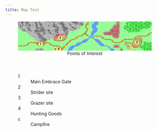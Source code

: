 ```yaml
---
title: Map Test
---
```



<!-- +template map story/iaso/520-embrace svg -->

<!-- map data e626723885bddbf67969425935fcda5e6f8cc1552cea0d8f236ee33d81ca150d
Map
  Title: All-Mother's Embrace
  Theme: Outdoor
  Scale: 0.25mi per point
;;;;;;;;;;;;;;;;;;;;.r.ww.....:..ffffffff   Environment:
;;;;;;;;;;;;;;;;;;;.r.ww.....::.ffffffff.   ; mountain
.;;;;;;;;;;;;;;;;....r.ww...:::..ffff....   w river
...;;;;;;;;;;;;.....r.ww..:::::.........r   . grass
....;;;;;;;;222...rr.rsrrr...::.....rrrr.   : tall grass
.....;;;;..222..rr..ww.ww.rrr...rrrr.3...   f forest
...rrr11rr.....r..www...ww...rrrbbb333fff   r road
rrr...11..rrr.r.www......www.::..bb33ffff   s shallows
.....;;;...c4r.ww...........ww.:..bb..fff   b boulders
                                            
Points of Interest:
1. Main Embrace Gate  (tile: road)
2. Strider site  (tile: grass; overlay: machine site; icon: strider)
3. Grazer site  (tile: grass; overlay: machine site; icon: grazer)
4. Hunting Goods  (icon: merchant)
c. Campfire  (icon: campfire)
-->

<section>
	<figure>
		<svg viewBox="0 0 41 9" xmlns="http://www.w3.org/2000/svg" xmlns:xlink="http://www.w3.org/1999/xlink">
			<style>
				.poi {
					font-family: Roboto, "Open Sans", "Helvetica Neue", Helvetica, Arial, sans-serif;
					font-weight: bold;
					cursor: default;
				}
				.grass-box {
					fill: #99ff99;
					filter: url(#grass-filter);
				}
				.grass-matte {
					fill: #99ff99;
					filter: url(#grass-filter);
				}
				.boulders-round {
					fill: #cc6633;
					filter: url(#boulders-filter);
				}
				.mountain-round {
					fill: #999999;
					filter: url(#mountain-filter);
				}
				.mountain-back {
					fill: #99ff99;
					filter: url(#grass-filter);
				}
				.forest-round {
					fill: url(#forest-dots);
					filter: url(#forest-filter);
				}
				.forest-back {
					fill: #99ff99;
					filter: url(#grass-filter);
				}
				.road-journey {
					fill: #cc8033;
				}
				.road-fore {
					filter: url(#road-filter);
				}
				.river-journey {
					fill: #6699ff;
				}
				.shallows-journey {
					fill: #99bbff;
				}
				.tall-grass-round {
					fill: url(#tall-grass-dots);
					filter: url(#tall-grass-filter);
				}
				.tall-grass-back {
					fill: #99ff99;
					filter: url(#grass-filter);
				}
				.machine-site-overlay {
					stroke: #ff0000;
					stroke-width: 0.1px;
					stroke-linejoin: bevel;
					fill: url(#machine-overlay-gradient);
				}
			</style>
			<defs>
				<filter id="grass-filter">
					<feTurbulence baseFrequency="20,15" numOctaves="1" result="noise" type="fractalNoise"></feTurbulence>
					<feColorMatrix in="noise" result="mono" type="matrix" values=" 0 0 0 0 0, 0 0 0 0 0, 0 0 0 0 0, 0 0 0 -2.5 1 "></feColorMatrix>
					<feBlend in="SourceGraphic" in2="mono" mode="multiply" result="withNoise"></feBlend>
					<feComposite in="withNoise" in2="SourceGraphic" operator="in"></feComposite>
				</filter>
				<filter id="boulders-filter">
					<feTurbulence baseFrequency="0.3" numOctaves="5" result="noise" type="fractalNoise"></feTurbulence>
					<feDiffuseLighting in="noise" lighting-color="white" result="diffLight" surfaceScale="100"><feDistantLight azimuth="135" elevation="50" /></feDiffuseLighting>
					<feTurbulence baseFrequency="1" numOctaves="2" result="turbulence" type="turbulence"></feTurbulence>
					<feDisplacementMap in="SourceGraphic" in2="turbulence" result="bump" scale="1" xChannelSelector="R" yChannelSelector="G"></feDisplacementMap>
					<feComposite in="diffLight" in2="bump" operator="in" result="textured"></feComposite>
					<feComposite in="bump" in2="textured" k2="1.35" k3="-1" operator="arithmetic"></feComposite>
				</filter>
				<filter id="mountain-filter">
					<feTurbulence baseFrequency="0.4" numOctaves="6" result="noise" type="fractalNoise"></feTurbulence>
					<feDiffuseLighting in="noise" lighting-color="white" result="diffLight" surfaceScale="100"><feDistantLight azimuth="135" elevation="50" /></feDiffuseLighting>
					<feTurbulence baseFrequency="1" numOctaves="2" result="turbulence" type="turbulence"></feTurbulence>
					<feDisplacementMap in="SourceGraphic" in2="turbulence" result="bump" scale="1" xChannelSelector="R" yChannelSelector="G"></feDisplacementMap>
					<feComposite in="diffLight" in2="bump" operator="in" result="textured"></feComposite>
					<feComposite in="bump" in2="textured" k2="1.5" k3="-0.5" operator="arithmetic"></feComposite>
				</filter>
				<filter id="forest-filter">
					<feTurbulence baseFrequency="2" numOctaves="1" result="turbulence" type="turbulence"></feTurbulence>
					<feDisplacementMap in="SourceGraphic" in2="turbulence" scale="1" xChannelSelector="R" yChannelSelector="G"></feDisplacementMap>
					<feGaussianBlur stdDeviation="0.01"></feGaussianBlur>
				</filter>
				<pattern height="86" id="forest-dots" patternTransform="scale(0.02) rotate(30)" patternUnits="userSpaceOnUse" width="100">
					<rect fill="#33cc33" height="86%" width="100%"></rect>
					<circle cx="0" cy="44" fill="#33cc33" id="forest-dot" r="22"></circle>
					<use href="#forest-dot" transform="translate(48,0)"></use>
					<use href="#forest-dot" transform="translate(25,-44)"></use>
					<use href="#forest-dot" transform="translate(75,-44)"></use>
					<use href="#forest-dot" transform="translate(100,0)"></use>
					<use href="#forest-dot" transform="translate(75,42)"></use>
					<use href="#forest-dot" transform="translate(25,42)"></use>
				</pattern>
				<filter id="road-filter"><feGaussianBlur stdDeviation="0.01"></feGaussianBlur></filter>
				<rect fill="#6699ff" height="1" id="river" rx="0.1" ry="0.1" stroke="none" width="1"><title>river</title></rect>
				<rect fill="#99bbff" height="1" id="shallows" rx="0.1" ry="0.1" stroke="none" width="1"><title>shallows</title></rect>
				<filter id="tall-grass-filter">
					<feTurbulence baseFrequency="4" numOctaves="4" result="turbulence" type="turbulence"></feTurbulence>
					<feDisplacementMap in="SourceGraphic" in2="turbulence" scale="1" xChannelSelector="R" yChannelSelector="G"></feDisplacementMap>
					<feGaussianBlur stdDeviation="0.01"></feGaussianBlur>
				</filter>
				<pattern height="86" id="tall-grass-dots" patternTransform="scale(0.01) rotate(60)" patternUnits="userSpaceOnUse" width="100">
					<rect fill="#cc3366" height="86%" width="100%"></rect>
					<circle cx="0" cy="44" fill="#cc3366" id="tall-grass-dot" r="22"></circle>
					<use href="#tall-grass-dot" transform="translate(48,0)"></use>
					<use href="#tall-grass-dot" transform="translate(25,-44)"></use>
					<use href="#tall-grass-dot" transform="translate(75,-44)"></use>
					<use href="#tall-grass-dot" transform="translate(100,0)"></use>
					<use href="#tall-grass-dot" transform="translate(75,42)"></use>
					<use href="#tall-grass-dot" transform="translate(25,42)"></use>
				</pattern>
				<linearGradient gradientUnits="userSpaceOnUse" id="machine-overlay-gradient" spreadMethod="repeat" x1="0" x2="0.2" y1="0" y2="0.2">
					<stop offset="0%" stop-color="#ff0000ff"></stop>
					<stop offset="50%" stop-color="#ff000000"></stop>
				</linearGradient>
				<rect fill="transparent" height="1" id="--background" width="1"></rect>
				<circle fill="#ffff99" id="--poi" r="0.7" stroke="#80804d" stroke-width="0.07"></circle>
			</defs>
			<g class="layer-B">
				<rect class="grass-matte" height="11" width="43" x="-1" y="-1"></rect>
				<g class="boulders-group">
					<path class="boulders-round" d="M33.5,6 Q35,6,35,7 Q35,8,35.5,8 Q36,8,36,9 Q36,10,35,10 Q34,10,34,9 Q34,8,33.5,8 Q33,8,33,7.5 Q33,7,32.5,7 Q32,7,32,6.5 Q32,6,32.5,6 Q33,6,32.5,6 Q32,6,33.5,6 z"><title>boulders</title></path>
				</g>
				<g class="mountain-group">
					<path class="mountain-round" d="M9.5,-1 Q20,-1,20,0 Q20,1,19.5,1 Q19,1,19,1.5 Q19,2,18,2 Q17,2,17,2.5 Q17,3,16,3 Q15,3,15,3.5 Q15,4,13.5,4 Q12,4,12,4.5 Q12,5,10.5,5 Q9,5,9,5.5 Q9,6,7,6 Q5,6,5,5.5 Q5,5,4.5,5 Q4,5,4,4.5 Q4,4,3.5,4 Q3,4,3,3.5 Q3,3,2,3 Q1,3,1,2.5 Q1,2,0,2 Q-1,2,-1,0.5 Q-1,-1,0,-1 Q1,-1,0,-1 Q0,0,9.5,-1 z"><title>mountain</title></path>
				</g>
				<g class="mountain-group">
					<path class="mountain-round" d="M6.5,8 Q8,8,8,9 Q8,10,6.5,10 Q5,10,5,9 Q5,8,5.5,8 Q6,8,5.5,8 Q5,8,6.5,8 z"><title>mountain</title></path>
				</g>
				<g class="forest-group">
					<path class="forest-round" d="M37.5,-1 Q42,-1,42,0 Q42,1,41,1 Q40,1,40,1.5 Q40,2,38.5,2 Q37,2,37,2.5 Q37,3,35,3 Q33,3,33,2.5 Q33,2,32.5,2 Q32,2,32,1.5 Q32,1,32.5,1 Q33,1,33,0 Q33,-1,33.5,-1 Q34,-1,33.5,-1 Q33,0,37.5,-1 z"><title>forest</title></path>
				</g>
				<g class="forest-group">
					<path class="forest-round" d="M40,6 Q42,6,42,8 Q42,10,40,10 Q38,10,38,9 Q38,8,37.5,8 Q37,8,37,7.5 Q37,7,37.5,7 Q38,7,38,6.5 Q38,6,38.5,6 Q39,6,38.5,6 Q38,6,40,6 z"><title>forest</title></path>
				</g>
				<g class="road-journey">
					<path d="M21.3,0 h0.4 Q21.5,0.5,21.3,0 h0.4 Q21.5,0.5,21.7,1 h-0.4 l-0.17,0.13 l-0.26,-0.26 l0.13,-0.17 Q21.5,0.5,21.3,0 z"><title>road</title></path>
					<path d="M20.7,1 l0.17,-0.13 l0.26,0.26 l-0.13,0.17 q-0.2,0.2,0,0.4 l0.13,0.17 l-0.26,0.26 l-0.17,-0.13 Q20.5,1.5,20.7,1 z"><title>road</title></path>
					<path d="M21,2.3 l-0.13,-0.17 l0.26,-0.26 l0.17,0.13 Q21.5,2.5,21.3,3 l-0.17,0.13 l-0.26,-0.26 l0.13,-0.17 q0.2,-0.2,0,-0.4 z"><title>road</title></path>
					<path d="M20.7,3 l0.17,-0.13 l0.26,0.26 l-0.13,0.17 q-0.2,0.2,0,0.4 l0.13,0.17 l-0.26,0.26 l-0.17,-0.13 q-0.2,-0.2,-0.4,0 l-0.17,0.13 l-0.26,-0.26 l0.13,-0.17 Q20.5,3.5,20.7,3 z"><title>road</title></path>
					<path d="M19,4.3 v0.4 Q18.5,4.5,18.3,5 l-0.17,0.13 l-0.26,-0.26 l0.13,-0.17 Q18.5,4.5,19,4.3 z"><title>road</title></path>
					<path d="M19.7,4 l0.17,-0.13 l0.26,0.26 l-0.13,0.17 Q19.5,4.5,19,4.7 v-0.4 Q19.5,4.5,19.7,4 z"><title>road</title></path>
					<path d="M21,4.3 l-0.13,-0.17 l0.26,-0.26 l0.17,0.13 Q21.5,4.5,22,4.3 v0.4 Q21.5,4.5,21,4.3 z"><title>road</title></path>
					<path d="M17,5.3 v0.4 Q16.5,5.5,16.3,6 l-0.17,0.13 l-0.26,-0.26 l0.13,-0.17 Q16.5,5.5,17,5.3 z"><title>road</title></path>
					<path d="M17.7,5 l0.17,-0.13 l0.26,0.26 l-0.13,0.17 Q17.5,5.5,17,5.7 v-0.4 Q17.5,5.5,17.7,5 z"><title>road</title></path>
					<path d="M4,6.3 v0.4 Q3.5,6.5,3.3,7 l-0.17,0.13 l-0.26,-0.26 l0.13,-0.17 Q3.5,6.5,4,6.3 z"><title>road</title></path>
					<path d="M5,6.3 v0.4 Q4.5,6.5,4,6.7 v-0.4 Q4.5,6.5,5,6.3 z"><title>road</title></path>
					<path d="M6,6.3 v0.4 l0.13,0.17 l-0.26,0.26 l-0.17,-0.13 Q5.5,6.5,5,6.7 v-0.4 Q5.5,6.5,6,6.3 z"><title>road</title></path>
					<path d="M7,6.3 v0.4 l0.13,0.17 l-0.26,0.26 l-0.17,-0.13 h-0.4 h-0.3 v-0.3 v-0.4 Q6.5,6.5,7,6.3 z"><title>road</title></path>
					<path d="M8,6.3 v0.4 v0.3 h-0.3 h-0.4 l-0.17,0.13 l-0.26,-0.26 l0.13,-0.17 v-0.4 Q7.5,6.5,8,6.3 z"><title>road</title></path>
					<path d="M9,6.3 v0.4 Q8.5,6.5,8.3,7 l-0.17,0.13 l-0.26,-0.26 l0.13,-0.17 v-0.4 Q8.5,6.5,9,6.3 z"><title>road</title></path>
					<path d="M10,6.7 l0.13,0.17 l-0.26,0.26 l-0.17,-0.13 Q9.5,6.5,9,6.7 v-0.4 Q9.5,6.5,10,6.7 z"><title>road</title></path>
					<path d="M15.7,6 l0.17,-0.13 l0.26,0.26 l-0.13,0.17 Q15.5,6.5,15.3,7 l-0.17,0.13 l-0.26,-0.26 l0.13,-0.17 Q15.5,6.5,15.7,6 z"><title>road</title></path>
					<path d="M1,7.3 v0.4 Q0.5,7.5,0,7.7 v-0.4 Q0.5,7.5,1,7.3 z"><title>road</title></path>
					<path d="M2,7.3 v0.4 Q1.5,7.5,1,7.7 v-0.4 Q1.5,7.5,2,7.3 z"><title>road</title></path>
					<path d="M2.7,7 l0.17,-0.13 l0.26,0.26 l-0.13,0.17 Q2.5,7.5,2,7.7 v-0.4 Q2.5,7.5,2.7,7 z"><title>road</title></path>
					<path d="M6,7.3 l-0.13,-0.17 l0.26,-0.26 l0.17,0.13 h0.4 l0.17,-0.13 l0.26,0.26 l-0.13,0.17 v0.4 Q6.5,7.5,6,7.3 z"><title>road</title></path>
					<path d="M7,7.3 l-0.13,-0.17 l0.26,-0.26 l0.17,0.13 h0.4 l0.17,-0.13 l0.26,0.26 l-0.13,0.17 Q7.5,7.5,7,7.7 v-0.4 z"><title>road</title></path>
					<path d="M10,7.3 l-0.13,-0.17 l0.26,-0.26 l0.17,0.13 Q10.5,7.5,11,7.3 v0.4 Q10.5,7.5,10,7.3 z"><title>road</title></path>
					<path d="M12,7.3 v0.4 Q11.5,7.5,11,7.7 v-0.4 Q11.5,7.5,12,7.3 z"><title>road</title></path>
					<path d="M13,7.7 l0.13,0.17 l-0.26,0.26 l-0.17,-0.13 Q12.5,7.5,12,7.7 v-0.4 Q12.5,7.5,13,7.7 z"><title>road</title></path>
					<path d="M14.7,7 l0.17,-0.13 l0.26,0.26 l-0.13,0.17 Q14.5,7.5,14.3,8 l-0.17,0.13 l-0.26,-0.26 l0.13,-0.17 Q14.5,7.5,14.7,7 z"><title>road</title></path>
					<path d="M13,8.3 l-0.13,-0.17 l0.26,-0.26 l0.17,0.13 q0.2,0.2,0.4,0 l0.17,-0.13 l0.26,0.26 l-0.13,0.17 Q13.5,8.5,13.7,9 h-0.4 Q13.5,8.5,13,8.3 z"><title>road</title></path>
					<path d="M21.7,0 h-0.4 Q21.5,-0.5,21.7,0 z"><title>road</title></path>
					<path d="M0,7.3 v0.4 Q-0.5,7.5,0,7.3 z"><title>road</title></path>
					<path d="M13.3,9 h0.4 Q13.5,9.5,13.3,9 z"><title>road</title></path>
				</g>
				<g class="road-journey">
					<path d="M41,3.3 v0.4 Q40.5,3.5,40.3,4 l-0.17,0.13 l-0.26,-0.26 l0.13,-0.17 Q40.5,3.5,41,3.3 z"><title>road</title></path>
					<path d="M24,4.3 v0.4 Q23.5,4.5,23,4.7 v-0.4 Q23.5,4.5,24,4.3 z"><title>road</title></path>
					<path d="M25,4.3 v0.4 Q24.5,4.5,24,4.7 v-0.4 Q24.5,4.5,25,4.3 z"><title>road</title></path>
					<path d="M26,4.7 l0.13,0.17 l-0.26,0.26 l-0.17,-0.13 Q25.5,4.5,25,4.7 v-0.4 Q25.5,4.5,26,4.7 z"><title>road</title></path>
					<path d="M37,4.3 v0.4 Q36.5,4.5,36.3,5 l-0.17,0.13 l-0.26,-0.26 l0.13,-0.17 Q36.5,4.5,37,4.3 z"><title>road</title></path>
					<path d="M38,4.3 v0.4 Q37.5,4.5,37,4.7 v-0.4 Q37.5,4.5,38,4.3 z"><title>road</title></path>
					<path d="M39,4.3 v0.4 Q38.5,4.5,38,4.7 v-0.4 Q38.5,4.5,39,4.3 z"><title>road</title></path>
					<path d="M39.7,4 l0.17,-0.13 l0.26,0.26 l-0.13,0.17 Q39.5,4.5,39,4.7 v-0.4 Q39.5,4.5,39.7,4 z"><title>road</title></path>
					<path d="M26,5.3 l-0.13,-0.17 l0.26,-0.26 l0.17,0.13 Q26.5,5.5,27,5.3 v0.4 Q26.5,5.5,26,5.3 z"><title>road</title></path>
					<path d="M28,5.3 v0.4 Q27.5,5.5,27,5.7 v-0.4 Q27.5,5.5,28,5.3 z"><title>road</title></path>
					<path d="M29,5.7 l0.13,0.17 l-0.26,0.26 l-0.17,-0.13 Q28.5,5.5,28,5.7 v-0.4 Q28.5,5.5,29,5.7 z"><title>road</title></path>
					<path d="M33,5.3 v0.4 Q32.5,5.5,32.3,6 l-0.17,0.13 l-0.26,-0.26 l0.13,-0.17 Q32.5,5.5,33,5.3 z"><title>road</title></path>
					<path d="M34,5.3 v0.4 Q33.5,5.5,33,5.7 v-0.4 Q33.5,5.5,34,5.3 z"><title>road</title></path>
					<path d="M35,5.3 v0.4 Q34.5,5.5,34,5.7 v-0.4 Q34.5,5.5,35,5.3 z"><title>road</title></path>
					<path d="M35.7,5 l0.17,-0.13 l0.26,0.26 l-0.13,0.17 Q35.5,5.5,35,5.7 v-0.4 Q35.5,5.5,35.7,5 z"><title>road</title></path>
					<path d="M29,6.3 l-0.13,-0.17 l0.26,-0.26 l0.17,0.13 Q29.5,6.5,30,6.3 v0.4 Q29.5,6.5,29,6.3 z"><title>road</title></path>
					<path d="M31,6.3 v0.4 Q30.5,6.5,30,6.7 v-0.4 Q30.5,6.5,31,6.3 z"><title>road</title></path>
					<path d="M31.7,6 l0.17,-0.13 l0.26,0.26 l-0.13,0.17 Q31.5,6.5,31,6.7 v-0.4 Q31.5,6.5,31.7,6 z"><title>road</title></path>
					<path d="M41,3.7 v-0.4 Q41.5,3.5,41,3.7 z"><title>road</title></path>
				</g>
				<g class="river-journey">
					<path d="M23.3,0 h0.4 Q23.5,0.5,23.3,0 h0.4 l0.17,-0.13 l0.26,0.26 l-0.13,0.17 v0.4 l0.13,0.17 l-0.26,0.26 l-0.17,-0.13 h-0.4 l-0.17,0.13 l-0.26,-0.26 l0.13,-0.17 Q23.5,0.5,23.3,0 z"><title>river</title></path>
					<path d="M24,0.3 l-0.13,-0.17 l0.26,-0.26 l0.17,0.13 h0.4 Q24.5,0.5,24.3,0 h0.4 Q24.5,0.5,24.7,1 h-0.4 l-0.17,0.13 l-0.26,-0.26 l0.13,-0.17 v-0.4 z"><title>river</title></path>
					<path d="M22.7,1 l0.17,-0.13 l0.26,0.26 l-0.13,0.17 v0.4 l0.13,0.17 l-0.26,0.26 l-0.17,-0.13 Q22.5,1.5,22.7,1 z"><title>river</title></path>
					<path d="M23.3,1 h0.4 l0.17,-0.13 l0.26,0.26 l-0.13,0.17 q-0.2,0.2,0,0.4 l0.13,0.17 l-0.26,0.26 l-0.17,-0.13 h-0.4 h-0.3 v-0.3 v-0.4 v-0.3 h0.3 z"><title>river</title></path>
					<path d="M23,2.3 l-0.13,-0.17 l0.26,-0.26 l0.17,0.13 h0.4 h0.3 v0.3 v0.4 v0.3 h-0.3 h-0.4 l-0.17,0.13 l-0.26,-0.26 l0.13,-0.17 q0.2,-0.2,0,-0.4 z"><title>river</title></path>
					<path d="M24,2.3 l-0.13,-0.17 l0.26,-0.26 l0.17,0.13 Q24.5,2.5,24.3,3 l-0.17,0.13 l-0.26,-0.26 l0.13,-0.17 v-0.4 z"><title>river</title></path>
					<path d="M22.7,3 l0.17,-0.13 l0.26,0.26 l-0.13,0.17 v0.4 v0.3 h-0.3 h-0.4 Q22.5,3.5,22.7,3 z"><title>river</title></path>
					<path d="M23.3,3 h0.4 l0.17,-0.13 l0.26,0.26 l-0.13,0.17 Q23.5,3.5,23.3,4 l-0.17,0.13 l-0.26,-0.26 l0.13,-0.17 v-0.4 v-0.3 h0.3 z"><title>river</title></path>
					<path d="M22.3,4 h0.4 l0.17,-0.13 l0.26,0.26 l-0.13,0.17 q-0.2,0.2,0,0.4 l0.13,0.17 l-0.26,0.26 l-0.17,-0.13 q-0.2,-0.2,-0.4,0 l-0.17,0.13 l-0.26,-0.26 l0.13,-0.17 Q22.5,4.5,22.3,4 z"><title>river</title></path>
					<path d="M21,5.3 v0.4 v0.3 h-0.3 h-0.4 l-0.17,0.13 l-0.26,-0.26 l0.13,-0.17 Q20.5,5.5,21,5.3 z"><title>river</title></path>
					<path d="M21.7,5 l0.17,-0.13 l0.26,0.26 l-0.13,0.17 Q21.5,5.5,21.3,6 l-0.17,0.13 l-0.26,-0.26 l0.13,-0.17 v-0.4 Q21.5,5.5,21.7,5 z"><title>river</title></path>
					<path d="M23,5.3 l-0.13,-0.17 l0.26,-0.26 l0.17,0.13 Q23.5,5.5,24,5.3 v0.4 l0.13,0.17 l-0.26,0.26 l-0.17,-0.13 Q23.5,5.5,23,5.3 z"><title>river</title></path>
					<path d="M25,5.7 l0.13,0.17 l-0.26,0.26 l-0.17,-0.13 h-0.4 h-0.3 v-0.3 v-0.4 Q24.5,5.5,25,5.7 z"><title>river</title></path>
					<path d="M19,6.3 v0.4 v0.3 h-0.3 h-0.4 l-0.17,0.13 l-0.26,-0.26 l0.13,-0.17 Q18.5,6.5,19,6.3 z"><title>river</title></path>
					<path d="M19.7,6 l0.17,-0.13 l0.26,0.26 l-0.13,0.17 v0.4 Q19.5,6.5,19.3,7 l-0.17,0.13 l-0.26,-0.26 l0.13,-0.17 v-0.4 Q19.5,6.5,19.7,6 z"><title>river</title></path>
					<path d="M20.3,6 h0.4 l0.17,-0.13 l0.26,0.26 l-0.13,0.17 Q20.5,6.5,20,6.7 v-0.4 v-0.3 h0.3 z"><title>river</title></path>
					<path d="M24,6.3 l-0.13,-0.17 l0.26,-0.26 l0.17,0.13 h0.4 h0.3 v0.3 v0.4 l0.13,0.17 l-0.26,0.26 l-0.17,-0.13 Q24.5,6.5,24,6.3 z"><title>river</title></path>
					<path d="M25,6.3 l-0.13,-0.17 l0.26,-0.26 l0.17,0.13 Q25.5,6.5,26,6.7 l0.13,0.17 l-0.26,0.26 l-0.17,-0.13 h-0.4 h-0.3 v-0.3 v-0.4 z"><title>river</title></path>
					<path d="M17,7.3 v0.4 v0.3 h-0.3 h-0.4 l-0.17,0.13 l-0.26,-0.26 l0.13,-0.17 Q16.5,7.5,17,7.3 z"><title>river</title></path>
					<path d="M17.7,7 l0.17,-0.13 l0.26,0.26 l-0.13,0.17 v0.4 Q17.5,7.5,17.3,8 l-0.17,0.13 l-0.26,-0.26 l0.13,-0.17 v-0.4 Q17.5,7.5,17.7,7 z"><title>river</title></path>
					<path d="M18.3,7 h0.4 l0.17,-0.13 l0.26,0.26 l-0.13,0.17 Q18.5,7.5,18,7.7 v-0.4 v-0.3 h0.3 z"><title>river</title></path>
					<path d="M25,7.3 l-0.13,-0.17 l0.26,-0.26 l0.17,0.13 h0.4 h0.3 v0.3 v0.4 Q25.5,7.5,25,7.3 z"><title>river</title></path>
					<path d="M26,7.3 l-0.13,-0.17 l0.26,-0.26 l0.17,0.13 Q26.5,7.5,27,7.3 v0.4 Q26.5,7.5,26,7.7 v-0.4 z"><title>river</title></path>
					<path d="M28,7.7 l0.13,0.17 l-0.26,0.26 l-0.17,-0.13 Q27.5,7.5,27,7.7 v-0.4 Q27.5,7.5,28,7.7 z"><title>river</title></path>
					<path d="M15.7,8 l0.17,-0.13 l0.26,0.26 l-0.13,0.17 v0.4 v0.3 h-0.3 h-0.4 Q15.5,8.5,15.7,8 z"><title>river</title></path>
					<path d="M16.3,8 h0.4 l0.17,-0.13 l0.26,0.26 l-0.13,0.17 Q16.5,8.5,16.7,9 h-0.4 h-0.3 v-0.3 v-0.4 v-0.3 h0.3 z"><title>river</title></path>
					<path d="M28,8.3 l-0.13,-0.17 l0.26,-0.26 l0.17,0.13 Q28.5,8.5,29,8.3 v0.4 v0.3 h-0.3 h-0.4 Q28.5,8.5,28,8.3 z"><title>river</title></path>
					<path d="M29.7,9 h-0.4 h-0.3 v-0.3 v-0.4 Q29.5,8.5,29.7,9 z"><title>river</title></path>
					<path d="M23.7,0 h-0.4 Q23.5,-0.5,23.7,0 z"><title>river</title></path>
					<path d="M24.7,0 h-0.4 Q24.5,-0.5,24.7,0 z"><title>river</title></path>
					<path d="M15.3,9 h0.4 Q15.5,9.5,15.3,9 z"><title>river</title></path>
					<path d="M16.3,9 h0.4 Q16.5,9.5,16.3,9 z"><title>river</title></path>
					<path d="M28.3,9 h0.4 Q28.5,9.5,28.3,9 z"><title>river</title></path>
					<path d="M29.3,9 h0.4 Q29.5,9.5,29.3,9 z"><title>river</title></path>
				</g>
				<g class="shallows-journey">
					<path d="M23,4.3 v0.4 Q22.5,4.5,22,4.7 v-0.4 Q22.5,4.5,23,4.3 z"><title>shallows</title></path>
				</g>
				<g class="tall-grass-group">
					<path class="tall-grass-round" d="M30.5,-1 Q31,-1,31,2 Q31,5,30,5 Q29,5,29,4.5 Q29,4,27.5,4 Q26,4,26,3.5 Q26,3,27,3 Q28,3,28,2.5 Q28,2,28.5,2 Q29,2,29,1.5 Q29,1,29.5,1 Q30,1,30,0 Q30,-1,30.5,-1 Q31,-1,30.5,-1 Q30,0,30.5,-1 z"><title>tall grass</title></path>
				</g>
				<g class="tall-grass-group">
					<path class="tall-grass-round" d="M30,7 Q31,7,31,7.5 Q31,8,30,8 Q29,8,29,7.5 Q29,7,29.5,7 Q30,7,29.5,7 Q29,7,30,7 z"><title>tall grass</title></path>
				</g>
				<g class="tall-grass-group">
					<path class="tall-grass-round" d="M31.5,8 Q32,8,32,9 Q32,10,31.5,10 Q31,10,31,9 Q31,8,31.5,8 Q32,8,31.5,8 Q31,8,31.5,8 z"><title>tall grass</title></path>
				</g>
			</g>
			<g class="layer-O">
				<path class="machine-site-overlay" d="M13.5,4 Q15,4,15,4.5 Q15,5,14.5,5.5 Q14,6,12.5,6 Q11,6,11,5.5 Q11,5,11.5,4.5 Q12,4,13.5,4 z"><title>machine site</title></path>
				<path class="machine-site-overlay" d="M37.5,5 Q38,5,38,6 Q38,7,37.5,7.5 Q37,8,36,8 Q35,8,35,7 Q35,6,36,5.5 Q37,5,37.5,5 z"><title>machine site</title></path>
			</g>
			<g class="layer-P">
				<g class="poi-generic-group">
					<title>Strider site</title>
					<use class="poi-generic" href="#--poi" x="13" y="5"></use>
					<text class="poi" dominant-baseline="middle" fill="#000000" font-size="1px" text-anchor="middle" x="12.975" y="5.05">2</text>
				</g>
				<g class="poi-generic-group">
					<title>Grazer site</title>
					<use class="poi-generic" href="#--poi" x="36.5" y="6.5"></use>
					<text class="poi" dominant-baseline="middle" fill="#000000" font-size="1px" text-anchor="middle" x="36.475" y="6.55">3</text>
				</g>
				<g class="poi-generic-group">
					<title>Main Embrace Gate</title>
					<use class="poi-generic" href="#--poi" x="7" y="7"></use>
					<text class="poi" dominant-baseline="middle" fill="#000000" font-size="1px" text-anchor="middle" x="6.975" y="7.05">1</text>
				</g>
				<g class="poi-generic-group">
					<title>Campfire</title>
					<use class="poi-generic" href="#--poi" x="11.5" y="8.5"></use>
					<text class="poi" dominant-baseline="middle" fill="#000000" font-size="1px" text-anchor="middle" x="11.475" y="8.55">c</text>
				</g>
				<g class="poi-generic-group">
					<title>Hunting Goods</title>
					<use class="poi-generic" href="#--poi" x="12.5" y="8.5"></use>
					<text class="poi" dominant-baseline="middle" fill="#000000" font-size="1px" text-anchor="middle" x="12.475" y="8.55">4</text>
				</g>
			</g>
		</svg>
		<figcaption class="points-of-interest avoid-break-before">
			<header>Points of Interest</header>
			<dl>
				<div class="detailed">
					<dt class="poi-id">1</dt>
					<dd class="poi-title"><span class="poi-title">Main Embrace Gate</span></dd>
				</div>
				<div class="detailed">
					<dt class="poi-id">2</dt>
					<dd class="poi-title"><span class="poi-title">Strider site</span></dd>
				</div>
				<div class="detailed">
					<dt class="poi-id">3</dt>
					<dd class="poi-title"><span class="poi-title">Grazer site</span></dd>
				</div>
				<div class="detailed">
					<dt class="poi-id">4</dt>
					<dd class="poi-title"><span class="poi-title">Hunting Goods</span></dd>
				</div>
				<div class="detailed">
					<dt class="poi-id">c</dt>
					<dd class="poi-title"><span class="poi-title">Campfire</span></dd>
				</div>
			</dl>
		</figcaption>
	</figure>
</section>

<!-- -template map story/iaso/520-embrace svg -->
